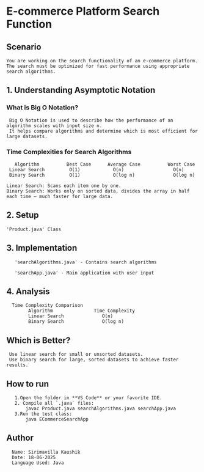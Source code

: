 # E-commerce Platform Search Function

## Scenario
    You are working on the search functionality of an e-commerce platform. 
    The search must be optimized for fast performance using appropriate search algorithms.

## 1. Understanding Asymptotic Notation
  ### What is Big O Notation?
     Big O Notation is used to describe how the performance of an algorithm scales with input size n. 
     It helps compare algorithms and determine which is most efficient for large datasets.

  ### Time Complexities for Search Algorithms
       Algorithm	      Best Case	     Average Case	       Worst Case
     Linear Search	       O(1)	           O(n)	                 O(n)
     Binary Search	       O(1)	           O(log n)	             O(log n)

    Linear Search: Scans each item one by one.
    Binary Search: Works only on sorted data, divides the array in half each time — much faster for large data.

## 2. Setup
    'Product.java' Class
## 3. Implementation
       'searchAlgorithms.java' - Contains search algorithms
       
       'searchApp.java' - Main application with user input

## 4. Analysis
      Time Complexity Comparison
            Algorithm	            Time Complexity
            Linear Search	           O(n)
            Binary Search	           O(log n)

 ## Which is Better?
     Use linear search for small or unsorted datasets.
     Use binary search for large, sorted datasets to achieve faster results.

## How to run
       1.Open the folder in **VS Code** or your favorite IDE.
       2. Compile all `.java` files:
           javac Product.java searchAlgorithms.java searchApp.java
       3.Run the test class:
           java ECommerceSearchApp

 ##  Author
      Name: Sirimavilla Kaushik
      Date: 18-06-2025
      Language Used: Java
